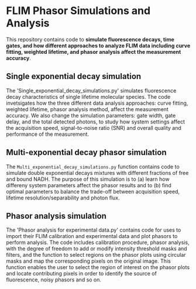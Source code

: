 # FLIM Phasor Simulations and Analysis 

This repository contains code to **simulate fluorescence decays, time gates, and how different approaches to analyze FLIM data including curve fitting, weighted lifetime, and phasor analysis affect the measurement accuracy**. 

## Single exponential decay simulation 

The 'Single_exponential_decay_simulations.py' simulates fluorescence decay characteristics of single lifetime molecular species. The code invetsigates how the three different data analysis approaches: curve fitting, weighted lifetime, phasor analysis method, affect the measurement accuracy. We also change the simulation parameters: gate width, gate delay, and the total detected photons, to study how system settings affect the acquisition speed, signal-to-noise ratio (SNR) and overall quality and performance of the measurement. 

## Multi-exponential decay phasor simulation 

The `Multi_exponential_decay_simulations.py` function contains code to simulate double exponential decays mixtures with different fractions of free and bound NADH. The purpose of this simulation is to (a) learn how differeny system parameters affect the phasor results and to (b) find optimal parameters to balance the trade-off between acquisition speed, lifetime resolution/separability and photon flux. 

## Phasor analysis simulation 

The 'Phasor analysis for experimental data.py' contains code for uses to import their FLIM calibration and experimental data and plot phasors to perform analysis. The code includes calibration procedure, phasor analysis, with the degree of freedom to add or modify intensity threshold masks and filters, and the function to select regions on the phasor plots using circular masks and map the corresponding pixels on the original image. This function enables the user to select the region of interest on the phasor plots and locate contributing pixels in order to identify the source of fluorescence, noisy phasors and so on.





